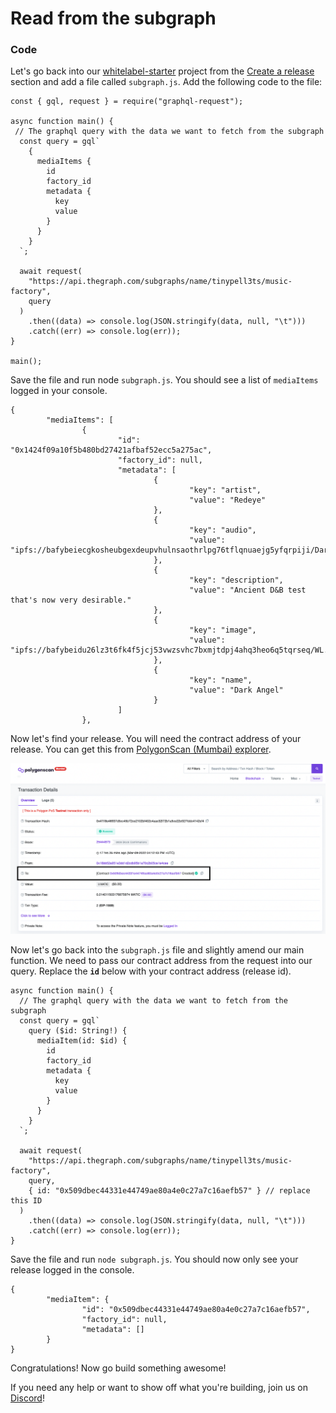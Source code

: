 # Read from the subgraph

### Code

Let's go back into our [whitelabel-starter](https://github.com/simpleweb/whitelabel-starter) project from the [Create a release](../the-factory/create-a-release.md) section and add a file called `subgraph.js`. Add the following code to the file:

```
const { gql, request } = require("graphql-request");

async function main() {
 // The graphql query with the data we want to fetch from the subgraph
  const query = gql`
    {
      mediaItems {
        id
        factory_id
        metadata {
          key
          value
        }
      }
    }
  `;

  await request(
    "https://api.thegraph.com/subgraphs/name/tinypell3ts/music-factory",
    query
  )
    .then((data) => console.log(JSON.stringify(data, null, "\t")))
    .catch((err) => console.log(err));
}

main();
```

Save the file and run node `subgraph.js`. You should see a list of `mediaItems` logged in your console.&#x20;

```
{
        "mediaItems": [
                {
                        "id": "0x1424f09a10f5b480bd27421afbaf52ecc5a275ac",
                        "factory_id": null,
                        "metadata": [
                                {
                                        "key": "artist",
                                        "value": "Redeye"
                                },
                                {
                                        "key": "audio",
                                        "value": "ipfs://bafybeiecgkosheubgexdeupvhulnsaothrlpg76tflqnuaejg5yfqrpiji/DarkAngel.mp3"
                                },
                                {
                                        "key": "description",
                                        "value": "Ancient D&B test that's now very desirable."
                                },
                                {
                                        "key": "image",
                                        "value": "ipfs://bafybeidu26lz3t6fk4f5jcj53vwzsvhc7bxmjtdpj4ahq3heo6q5tqrseq/WL.jpg"
                                },
                                {
                                        "key": "name",
                                        "value": "Dark Angel"
                                }
                        ]
                },
```

Now let's find your release. You will need the contract address of your release. You can get this from [PolygonScan (Mumbai) explorer](https://mumbai.polygonscan.com).&#x20;

![](<../../.gitbook/assets/Screenshot 2022-03-10 at 09.55.30.png>)

Now let's go back into the `subgraph.js` file and slightly amend our main function. We need to pass our contract address from the request into our query. Replace the **`id`** below with your contract address (release id).&#x20;

```
async function main() {
  // The graphql query with the data we want to fetch from the subgraph
  const query = gql`
    query ($id: String!) {
      mediaItem(id: $id) {
        id
        factory_id
        metadata {
          key
          value
        }
      }
    }
  `;

  await request(
    "https://api.thegraph.com/subgraphs/name/tinypell3ts/music-factory",
    query,
    { id: "0x509dbec44331e44749ae80a4e0c27a7c16aefb57" } // replace this ID
  )
    .then((data) => console.log(JSON.stringify(data, null, "\t")))
    .catch((err) => console.log(err));
}
```

Save the file and run `node subgraph.js`. You should now only see your release logged in the console.&#x20;

```
{
        "mediaItem": {
                "id": "0x509dbec44331e44749ae80a4e0c27a7c16aefb57",
                "factory_id": null,
                "metadata": []
        }
}
```

Congratulations! Now go build something awesome!&#x20;

If you need any help or want to show off what you're building, join us on [Discord](https://discord.com/invite/MZe9cRQcVt)!
